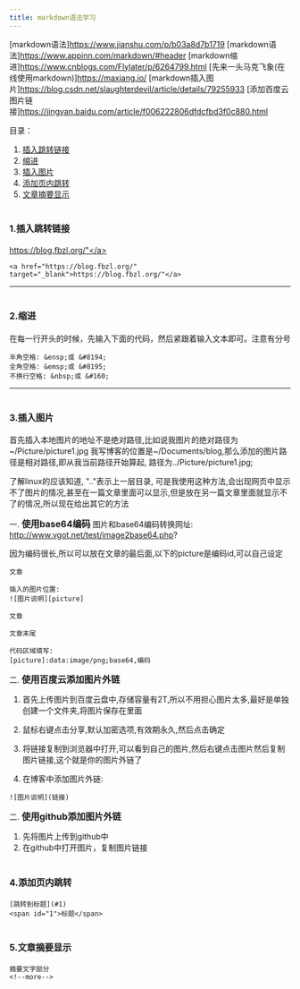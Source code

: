 ```yaml
---
title: markdown语法学习
---
```

[markdown语法]https://www.jianshu.com/p/b03a8d7b1719
[markdown语法]https://www.appinn.com/markdown/#header
[markdown缩进]https://www.cnblogs.com/Flylater/p/6264799.html
[先来一头马克飞象(在线使用markdown)]https://maxiang.io/
[markdown插入图片]https://blog.csdn.net/slaughterdevil/article/details/79255933
[添加百度云图片链接]https://jingyan.baidu.com/article/f006222806dfdcfbd3f0c880.html
<!--more-->

目录：
1. [插入跳转链接](#1)
2. [缩进](#2)
3. [插入图片](#3)
4. [添加页内跳转](#4)
5. [文章摘要显示](#5)

# <span id = "1"> <font size = 3>1.插入跳转链接</font></span>
<a href="https://blog.fbzl.org/" target="_blank">https://blog.fbzl.org/"</a>
```
<a href="https://blog.fbzl.org/" target="_blank">https://blog.fbzl.org/"</a>
```
******

# <span id = "2"><font size = 3>2.缩进</font></span>
在每一行开头的时候，先输入下面的代码，然后紧跟着输入文本即可。注意有分号
```
半角空格: &ensp;或 &#8194;
全角空格: &emsp;或 &#8195;
不换行空格: &nbsp;或 &#160;
```
******

# <span id = "3"><font size=3>3.插入图片</font></span>

首先插入本地图片的地址不是绝对路径,比如说我图片的绝对路径为~/Picture/picture1.jpg
我写博客的位置是~/Documents/blog,那么添加的图片路径是相对路径,即从我当前路径开始算起,
路径为../Picture/picture1.jpg;

了解linux的应该知道, ".."表示上一层目录, 可是我使用这种方法,会出现网页中显示不了图片的情况,甚至在一篇文章里面可以显示,但是放在另一篇文章里面就显示不了的情况,所以现在给出其它的方法

一. <font size=3>**使用base64编码**</font>
图片和base64编码转换网址: http://www.vgot.net/test/image2base64.php?

因为编码很长,所以可以放在文章的最后面,以下的picture是编码id,可以自己设定
```
文章

插入的图片位置:
![图片说明][picture]

文章

文章末尾

代码区域填写:
[picture]:data:image/png;base64,编码

```

二. <font size=3>**使用百度云添加图片外链**</font>
1. 首先上传图片到百度云盘中,存储容量有2T,所以不用担心图片太多,最好是单独创建一个文件夹,将图片保存在里面

2. 鼠标右键点击分享,默认加密选项,有效期永久,然后点击确定

3. 将链接复制到浏览器中打开,可以看到自己的图片,然后右键点击图片然后复制图片链接,这个就是你的图片外链了

4. 在博客中添加图片外链:
```
![图片说明](链接)
```


二. <font size=3>**使用github添加图片外链**</font>
1. 先将图片上传到github中
2. 在github中打开图片，复制图片链接

# <span id="4"><font size=3>4.添加页内跳转</font></span>
```
[跳转到标题](#1)
<span id="1">标题</span>
```

# <span id="5"><font size=3>5.文章摘要显示</font></span>
```
摘要文字部分
<!--more-->
```
